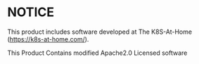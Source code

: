 # NOTICE<br>

This product includes software developed at
The K8S-At-Home (https://k8s-at-home.com/).

This Product Contains modified Apache2.0 Licensed software
